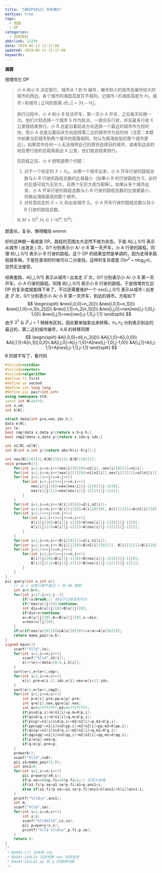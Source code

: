 ```yaml
---
title: '[NOIP2012] 开车旅行'
mathjax: true
tags:
  - 倍增
  - DP
categories:
  - 动态规划
abbrlink: 12239
date: 2019-06-13 11:17:08
updated: 2019-06-13 11:17:08
keywords:
---
```


**摘要**

倍增优化 DP

<!--more-->

> 小 A 和小 B 决定旅行，城市从 1 到 N 编号，编号较小的城市在编号较大的城市的西边，各个城市的海拔高度互不相同，记城市 i 的海拔高度为 $H_i$，城市 i 和城市 j 之间的距离 $d[i,j]=|H_i-H_j|$。
>
> 旅行过程中，小 A 和小 B 轮流开车，第一天小 A 开车，之后每天轮换一次。他们计划选择一个城市 S 作为起点，一直向东行驶，并且最多行驶 X 公里就结束旅行。小 B 总是沿着前进方向选择一个最近的城市作为目的地，而小 A 总是沿着前进方向选择第二近的城市作为目的地（注意：本题中如果当前城市到两个城市的距离相同，则认为离海拔低的那个城市更近）。如果其中任何一人无法按照自己的原则选择目的城市，或者到达目的地会使行驶的总距离超出 X 公里，他们就会结束旅行。
>
> 在启程之前，小 A 想知道两个问题：
>
> 1. 对于一个给定的 $X=X_0$，从哪一个城市出发，小 A 开车行驶的路程总数与小 B 行驶的路程总数的比值最小（如果小 B 的行驶路程为 0，此时的比值可视为无穷大，且两个无穷大视为相等）。如果从多个城市出发，小 A 开车行驶的路程总数与小 B 行驶的路程总数的比值都最小，则输出海拔最高的那个城市。
> 2. 对任意给定的 $X=X_i$ 和出发城市 $S_i$，小 A 开车行驶的路程总数以及小 B 行驶的路程总数。
>
> $N,M\leq 10^5,H_i\in[-10^9,10^9]$.

题面长，复杂，懒得概括 emmm

好的这种题一看就是 DP。路程的范围太大显然不做为状态，于是 $A[i,j,0/1]$ 表示从城市 i 出发走 j 次，0/1 分别表示小 A/ 小 B 第一天开车，小 A 行驶的路程。同理 $B[i,j,0/1]$ 表示小 B 行驶的路程。这个 DP 的结果显然是单调的，因为走得多路程越多嘛。于是在查询的时侯可以二分查找。这样的复杂度是 $O(n^2+n\log_2n)$，显然无法接受。

经典套路，$A[i,j,0/1]$ 表示从城市 i 出发走 $2^j$ 次，0/1 分别表示小 A/ 小 B 第一天开车，小 A 行驶的路程。同理 $B[i,j,0/1]$ 表示小 B 行驶的路程。于是倍增优化后 DP 的复杂度就能降下来了。不过还需要维护一个 $nex[i,j,0/1]$ 表示从城市 i 出发走 $2^j$ 次，0/1 分别表示小 A/ 小 B 第一天开车，到达的城市。方程如下
$$
\begin{split}
&nex[i,0,0]=n_2[i]\\
&nex[i,0,1]=n_1[i]\\
&nex[i,1,0]=n_1[n_2[i]]\\
&nex[i,1,1]=n_2[n_1[i]]\\
&nex[i,j,0]=nex[nex[i,j-1,0],j-1,0]\\
&nex[i,j,1]=nex[nex[i,j-1,1],j-1,1]
\end{split}
$$
由于 $2^1$ 与 $2^j,j>1$ 稍微有区别，因此要单独拿出来转移。$n_1,n_2$ 分别表示到达的最近的，第二近的城市编号，A,B 的转移同理
$$
\begin{split}
&A[i,0,0]=d(i,n_2[i])\\
&A[i,1,0]=A[i,0,0]\\
&A[i,1,1]=A[n_1[i],0,0]\\
&A[i,j,0]=A[i,j-1,0]+A[nex[i,j-1,0],j-1,0]\\
&A[i,j,1]=A[i,j-1,1]+A[nex[i,j-1,1],j-1,1]
\end{split}
$$
B 的就不写了，看代码

```cpp
#include<cstdio>
#include<vector>
#include<algorithm>
#define fi first
#define se second
#define int long long
#define pii pair<int,int>
using namespace std;
const int N=1e5+5;
int n,x0;
int h[N];

struct data{int pre,nex,idx,h;};
data e[N];
int le;
bool cmp(data x,data y){return x.h<y.h;}
bool cmp2(data x,data y){return x.idx<y.idx;}

int n1[N],n2[N];
int d(int x,int y){return abs(h[x]-h[y]);}

int nex[N][18][2],A[N][18][2],B[N][18][2];
void prework(){
    for(int i=1;i<=n;i++)nex[i][0][0]=n2[i], nex[i][0][1]=n1[i];
    for(int i=1;i<=n;i++)nex[i][1][0]=n1[n2[i]],nex[i][1][1]=n2[n1[i]];
    for(int j=2;(1<<j)<=n;j++){
        for(int i=1;i+(1<<j)<=n;i++){
            nex[i][j][0]=nex[nex[i][j-1][0]][j-1][0];
            nex[i][j][1]=nex[nex[i][j-1][1]][j-1][1];
        }
    }
    for(int i=1;i<=n;i++)A[i][0][0]=d(i,n2[i]);
    for(int i=1;i<=n;i++)A[i][1][0]=A[i][0][0], A[i][1][1]=A[n1[i]][0][0];
    for(int j=2;(1<<j)<=n;j++){
        for(int i=1;i+(1<<j)<=n;i++){
            A[i][j][0]=A[i][j-1][0]+A[nex[i][j-1][0]][j-1][0];
            A[i][j][1]=A[i][j-1][1]+A[nex[i][j-1][1]][j-1][1];
        }
    }
    for(int i=1;i<=n;i++)B[i][0][1]=d(i,n1[i]);
    for(int i=1;i<=n;i++)B[i][1][0]=B[n2[i]][0][1], B[i][1][1]=B[i][0][1];
    for(int j=2;(1<<j)<=n;j++){
        for(int i=1;i+(1<<j)<=n;i++){
            B[i][j][0]=B[i][j-1][0]+B[nex[i][j-1][0]][j-1][0];
            B[i][j][1]=B[i][j-1][1]+B[nex[i][j-1][1]][j-1][1];
        }
    }
}
pii query(int x,int u){
    // 从 u 出发行驶不超过 x 的 AB 路程
    int a=0,b=0;
    for(int j=17;j>=1;j--){
        if(!u)break;// 相当于已经走到尽头
        if(!nex[u][j][0])continue;
        int dis=A[u][j][0]+B[u][j][0];
        if(dis>x)continue;
        a+=A[u][j][0],b+=B[u][j][0],x-=dis;
        u=nex[u][j][0];
    }
    if(u)if(nex[u][0][0]&&A[u][0][0]<=x)a+=A[u][0][0];
    return make_pair(a,b);
}
signed main(){
    scanf("%lld",&n);
    for(int i=1;i<=n;i++){
        scanf("%lld",&h[i]);
        e[++le]=(data){0,0,i,h[i]};
    }
    sort(e+1,e+le+1,cmp);
    for(int i=1;i<=n;i++){
        e[i].pre=e[i-1].idx,e[i].nex=e[i+1].idx;
    }
    sort(e+1,e+le+1,cmp2);
    for(int i=1;i<=n;i++){
        int p=e[i].pre,pp=e[p].pre;
        int q=e[i].nex,qq=e[q].nex;
        int m=0x7fffffff,m2=0x7fffffff;
        if(p&&d(p,i)<m)n1[i]=p,m=d(p,i);
        if(q&&d(q,i)<m)n1[i]=q,m=d(p,i);
        if(p&&p!=n1[i]&&d(p,i)<m2)n2[i]=p,m2=d(p,i);
        if(pp&&pp!=n1[i]&&d(pp,i)<m2)n2[i]=pp,m2=d(pp,i);
        if(q&&q!=n1[i]&&d(q,i)<m2)n2[i]=q,m2=d(q,i);
        if(qq&&qq!=n1[i]&&d(qq,i)<m2)n2[i]=qq,m2=d(qq,i);
        if(p)e[p].nex=q;
        if(q)e[q].pre=p;
    }
    prework();
    scanf("%lld",&x0);
    pii a1=make_pair(1,0);
    int ans1=0;
    for(int i=1;i<=n;i++){
        pii p=query(x0,i);
        if(p.se==0&&p.fi==0)p.fi=1;// 无穷大处理
        if(a1.fi*p.se>a1.se*p.fi)a1=p,ans1=i;
        else if(a1.fi*p.se==a1.se*p.fi)ans1=h[ans1]>h[i]?ans1:i;
    }
    printf("%lld\n",ans1);
    int m;
    scanf("%lld",&m);
    for(int i=1;i<=m;i++){
        int x,s;
        scanf("%lld%lld",&s,&x);
        pii p=query(x,s);
        printf("%lld %lld\n",p.fi,p.se);
    }
    return 0;
}
/* 
 * BUG#1:L71 没有用 idx
 * BUG#2:L60L54 没有判断 nex 的存在性
 * BUG#3:L81L82 pp 和 q 的顺序问题
 */
```

